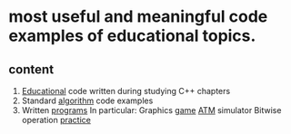 # most useful and meaningful code examples of educational topics.

## content

1. [Educational](https://github.com/priskus/edu/tree/main/educational) code written during studying C++ chapters
2. Standard [algorithm](https://github.com/priskus/edu/tree/main/algorithms) code examples
3. Written [programs](https://github.com/priskus/edu/tree/main/progs)
In particular:
  Graphics [game](https://github.com/priskus/edu/tree/main/progs/game)
  [ATM](https://github.com/priskus/edu/tree/main/progs/atm) simulator
  Bitwise operation [practice](https://github.com/priskus/edu/tree/main/progs/smart_house)

